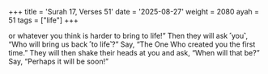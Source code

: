 +++
title = 'Surah 17, Verses 51'
date = '2025-08-27'
weight = 2080
ayah = 51
tags = ["life"]
+++

or whatever you think is harder to bring to life!” Then they will ask ˹you˺, “Who will bring us back ˹to life˺?” Say, “The One Who created you the first time.” They will then shake their heads at you and ask, “When will that be?” Say, “Perhaps it will be soon!”